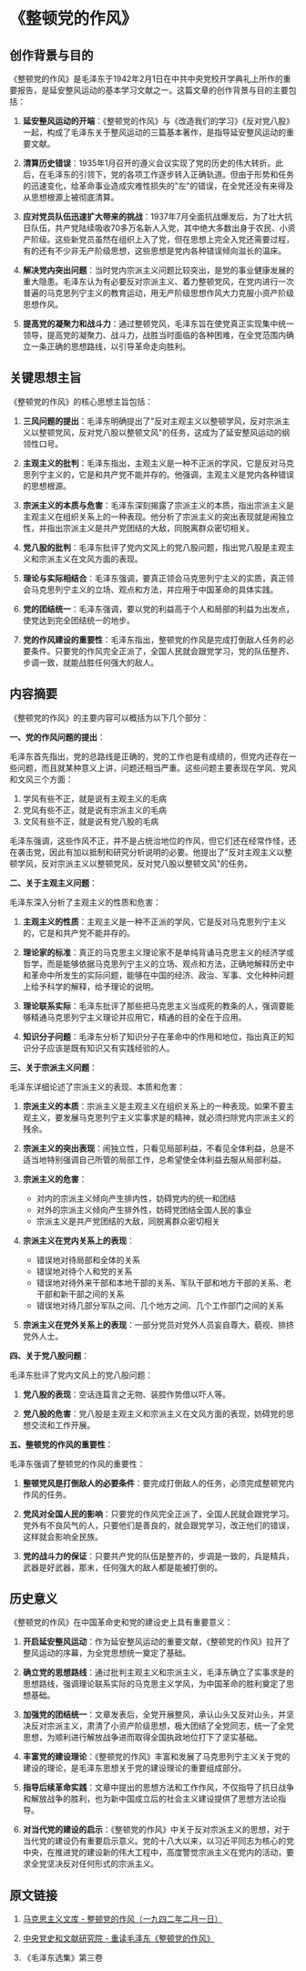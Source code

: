 # 《整顿党的作风》

## 创作背景与目的

《整顿党的作风》是毛泽东于1942年2月1日在中共中央党校开学典礼上所作的重要报告，是延安整风运动的基本学习文献之一。这篇文章的创作背景与目的主要包括：

1. **延安整风运动的开端**：《整顿党的作风》与《改造我们的学习》《反对党八股》一起，构成了毛泽东关于整风运动的三篇基本著作，是指导延安整风运动的重要文献。

2. **清算历史错误**：1935年1月召开的遵义会议实现了党的历史的伟大转折。此后，在毛泽东的引领下，党的各项工作逐步转入正确轨道。但由于形势和任务的迅速变化，给革命事业造成灾难性损失的"左"的错误，在全党还没有来得及从思想根源上被彻底清算。

3. **应对党员队伍迅速扩大带来的挑战**：1937年7月全面抗战爆发后，为了壮大抗日队伍，共产党陆续吸收70多万名新人入党，其中绝大多数出身于农民、小资产阶级。这些新党员虽然在组织上入了党，但在思想上完全入党还需要过程，有的还有不少非无产阶级思想，这些思想是党内各种错误倾向滋长的温床。

4. **解决党内突出问题**：当时党内宗派主义问题比较突出，是党的事业健康发展的重大隐患。毛泽东认为有必要反对宗派主义、着力整顿党风，在党内进行一次普遍的马克思列宁主义的教育运动，用无产阶级思想作风大力克服小资产阶级思想作风。

5. **提高党的凝聚力和战斗力**：通过整顿党风，毛泽东旨在使党真正实现集中统一领导，提高党的凝聚力、战斗力，战胜当时面临的各种困难，在全党范围内确立一条正确的思想路线，以引导革命走向胜利。

## 关键思想主旨

《整顿党的作风》的核心思想主旨包括：

1. **三风问题的提出**：毛泽东明确提出了"反对主观主义以整顿学风，反对宗派主义以整顿党风，反对党八股以整顿文风"的任务，这成为了延安整风运动的纲领性口号。

2. **主观主义的批判**：毛泽东指出，主观主义是一种不正派的学风，它是反对马克思列宁主义的，它是和共产党不能并存的。他强调，主观主义是党内各种错误的思想根源。

3. **宗派主义的本质与危害**：毛泽东深刻揭露了宗派主义的本质，指出宗派主义是主观主义在组织关系上的一种表现。他分析了宗派主义的突出表现就是闹独立性，并指出宗派主义是共产党团结的大敌，同脱离群众密切相关。

4. **党八股的批判**：毛泽东批评了党内文风上的党八股问题，指出党八股是主观主义和宗派主义在文风方面的表现。

5. **理论与实际相结合**：毛泽东强调，要真正领会马克思列宁主义的实质，真正领会马克思列宁主义的立场、观点和方法，并应用于中国革命的具体实践。

6. **党的团结统一**：毛泽东强调，要以党的利益高于个人和局部的利益为出发点，使党达到完全团结统一的地步。

7. **党的作风建设的重要性**：毛泽东指出，整顿党的作风是完成打倒敌人任务的必要条件。只要党的作风完全正派了，全国人民就会跟党学习，党的队伍整齐、步调一致，就能战胜任何强大的敌人。

## 内容摘要

《整顿党的作风》的主要内容可以概括为以下几个部分：

**一、党的作风问题的提出**：

毛泽东首先指出，党的总路线是正确的，党的工作也是有成绩的，但党内还存在一些问题，而且就某种意义上讲，问题还相当严重。这些问题主要表现在学风、党风和文风三个方面：

1. 学风有些不正，就是说有主观主义的毛病
2. 党风有些不正，就是说有宗派主义的毛病
3. 文风有些不正，就是说有党八股的毛病

毛泽东强调，这些作风不正，并不是占统治地位的作风，但它们还在经常作怪，还在袭击党，因此有加以抵制和研究分析说明的必要。他提出了"反对主观主义以整顿学风，反对宗派主义以整顿党风，反对党八股以整顿文风"的任务。

**二、关于主观主义问题**：

毛泽东深入分析了主观主义的性质和危害：

1. **主观主义的性质**：主观主义是一种不正派的学风，它是反对马克思列宁主义的，它是和共产党不能并存的。

2. **理论家的标准**：真正的马克思主义理论家不是单纯背诵马克思主义的经济学或哲学，而是能够依据马克思列宁主义的立场、观点和方法，正确地解释历史中和革命中所发生的实际问题，能够在中国的经济、政治、军事、文化种种问题上给予科学的解释，给予理论的说明。

3. **理论联系实际**：毛泽东批评了那些把马克思主义当成死的教条的人，强调要能够精通马克思列宁主义理论并应用它，精通的目的全在于应用。

4. **知识分子问题**：毛泽东分析了知识分子在革命中的作用和地位，指出真正的知识分子应该是既有知识又有实践经验的人。

**三、关于宗派主义问题**：

毛泽东详细论述了宗派主义的表现、本质和危害：

1. **宗派主义的本质**：宗派主义是主观主义在组织关系上的一种表现。如果不要主观主义，要发展马克思列宁主义实事求是的精神，就必须扫除党内宗派主义的残余。

2. **宗派主义的突出表现**：闹独立性，只看见局部利益，不看见全体利益，总是不适当地特别强调自己所管的局部工作，总希望使全体利益去服从局部利益。

3. **宗派主义的危害**：
   - 对内的宗派主义倾向产生排内性，妨碍党内的统一和团结
   - 对外的宗派主义倾向产生排外性，妨碍党团结全国人民的事业
   - 宗派主义是共产党团结的大敌，同脱离群众密切相关

4. **宗派主义在党内关系上的表现**：
   - 错误地对待局部和全体的关系
   - 错误地对待个人和党的关系
   - 错误地对待外来干部和本地干部的关系、军队干部和地方干部的关系、老干部和新干部之间的关系
   - 错误地对待几部分军队之间、几个地方之间、几个工作部门之间的关系

5. **宗派主义在党外关系上的表现**：一部分党员对党外人员妄自尊大，藐视、排挤党外人士。

**四、关于党八股问题**：

毛泽东批评了党内文风上的党八股问题：

1. **党八股的表现**：空话连篇言之无物、装腔作势借以吓人等。

2. **党八股的危害**：党八股是主观主义和宗派主义在文风方面的表现，妨碍党的思想交流和工作开展。

**五、整顿党的作风的重要性**：

毛泽东强调了整顿党的作风的重要性：

1. **整顿党风是打倒敌人的必要条件**：要完成打倒敌人的任务，必须完成整顿党内作风的任务。

2. **党风对全国人民的影响**：只要党的作风完全正派了，全国人民就会跟党学习。党外有不良风气的人，只要他们是善良的，就会跟党学习，改正他们的错误，这样就会影响全民族。

3. **党的战斗力的保证**：只要共产党的队伍是整齐的，步调是一致的，兵是精兵，武器是好武器，那末，任何强大的敌人都是能被打倒的。

## 历史意义

《整顿党的作风》在中国革命史和党的建设史上具有重要意义：

1. **开启延安整风运动**：作为延安整风运动的重要文献，《整顿党的作风》拉开了整风运动的序幕，为全党思想统一奠定了基础。

2. **确立党的思想路线**：通过批判主观主义和宗派主义，毛泽东确立了实事求是的思想路线，强调理论联系实际的马克思主义学风，为中国革命的胜利奠定了思想基础。

3. **加强党的团结统一**：文章发表后，全党开展整风，承认山头又反对山头，并坚决反对宗派主义，肃清了小资产阶级思想，极大团结了全党同志，统一了全党思想，为顺利进行解放战争进而取得全国执政地位打下了坚实基础。

4. **丰富党的建设理论**：《整顿党的作风》丰富和发展了马克思列宁主义关于党的建设的理论，是毛泽东思想关于党的建设理论的重要组成部分。

5. **指导后续革命实践**：文章中提出的思想方法和工作作风，不仅指导了抗日战争和解放战争的胜利，也为新中国成立后的社会主义建设提供了思想方法论指导。

6. **对当代党的建设的启示**：《整顿党的作风》中关于反对宗派主义的思想，对于当代党的建设仍有重要启示意义。党的十八大以来，以习近平同志为核心的党中央，在推进党的建设新的伟大工程中，高度警觉宗派主义在党内的活动，要求全党坚决反对任何形式的宗派主义。

## 原文链接

1. [马克思主义文库 - 整顿党的作风（一九四二年二月一日）](https://www.marxists.org/chinese/maozedong/marxist.org-chinese-mao-19420201.htm)

2. [中央党史和文献研究院 - 重读毛泽东《整顿党的作风》](https://www.dswxyjy.org.cn/n1/2019/0621/c423733-31173918.html)

3. 《毛泽东选集》第三卷
